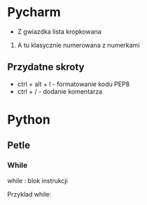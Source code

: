 # Pycharm

* Z gwiazdka lista kropkowana
1. A tu klasycznie numerowana z numerkami



## Przydatne skroty

* ctrl + alt + l - formatowanie kodu PEP8
* ctrl + / - dodanie komentarza

# Python

## Petle

### While


while <warunek>: 
    blok instrukcji


Przyklad while:
